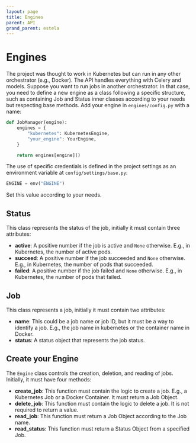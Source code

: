 ```yaml
---
layout: page
title: Engines
parent: API
grand_parent: estela
---
```


# Engines
The project was thought to work in Kubernetes but can run in any other orchestrator (e.g., Docker). The API handles
everything with Celery and models. Suppose you want to run jobs in another orchestrator. In that case, you need to
define a new engine as a class following a specific structure, such as containing Job and Status inner classes
according to your needs but respecting base methods. Add your engine in `engines/config.py` with a name:

```py
def JobManager(engine):
    engines = {
        "kubernetes": KubernetesEngine,
        "your_engine": YourEngine,
    }

    return engines[engine]()
```

The use of specific credentials is defined in the project settings as an environment variable at
`config/settings/base.py`:
```py
ENGINE = env("ENGINE")
```
Set this value according to your needs.

## Status

This class represents the status of the job, initially it must contain three attributes:

- **active**: A positive number if the job is active and `None` otherwise. E.g., in Kubernetes, the number of active pods.
- **succeed**: A positive number if the job succeeded and `None` otherwise. E.g., in Kubernetes, the number of pods that succeeded.
- **failed**: A positive number if the job failed and `None` otherwise. E.g., in Kubernetes, the number of pods that failed.

## Job

This class represents a job, initially it must contain two attributes:

- **name**: This could be a job name or job ID, but it must be a way to identify a job. E.g., the job name in kubernetes
  or the container name in Docker.
- **status**: A status object that represents the job status.

## Create your Engine

The `Engine` class controls the creation, deletion, and reading of jobs. Initially, it must have four methods:
- **create_job**: This function must contain the logic to create a job. E.g., a Kubernetes Job or a Docker Container. It must return a Job Object.
- **delete_job**: This function must contain the logic to delete a job. It is not required to return a value.
- **read_job**: This function must return a Job Object according to the Job name.
- **read_status**: This function must return a Status Object from a specified Job.
